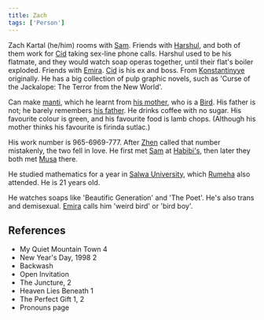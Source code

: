 ```yaml
---
title: Zach
tags: ['Person']
---
```

Zach Kartal (he/him) rooms with [Sam](/_wiki/sam.md). Friends with [Harshul](/_wiki/harshul.md), and both of them work for [Cid](/_wiki/cid.md) taking sex-line phone calls. Harshul used to be his flatmate, and they would watch soap operas together, until their flat's boiler exploded. Friends with [Emira](/_wiki/emira.md). [Cid](/_wiki/cid.md) is his ex and boss. From [Konstantinyye](/_wiki/konstantinyye.md) originally. He has a big collection of pulp graphic novels, such as 'Curse of the Jackalope: The Terror from the New World'.

Can make [manti](/_wiki/manti.md), which he learnt from [his mother](/_wiki/leila.md), who is a [Bird](/_wiki/bird.md). His father is not; he barely remembers [his father](/_wiki/Zach's%20father). He drinks coffee with no sugar. His favourite colour is green, and his favourite food is lamb chops. (Although his mother thinks his favourite is firinda sutlac.)

His work number is 965-6969-777. After [Zhen](/_wiki/zhen.md) called that number mistakenly, the two fell in love. He first met [Sam](/_wiki/sam.md) at [Habibi's](/_wiki/habibis.md), then later they both met [Musa](/_wiki/musa.md) there.

He studied mathematics for a year in [Salwa University](/_wiki/salwa-university.md), which [Rumeha](/_wiki/rumeha.md) also attended. He is 21 years old.

He watches soaps like 'Beautific Generation' and 'The Poet'. He's also trans and demisexual. [Emira](/_wiki/emira.md) calls him 'weird bird' or 'bird boy'.
## References
- My Quiet Mountain Town 4
- New Year's Day, 1998 2
- Backwash
- Open Invitation
- The Juncture, 2
- Heaven Lies Beneath 1
- The Perfect Gift 1, 2
- Pronouns page
